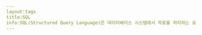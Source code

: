 ```yaml
---
layout:tags
title:SQL
info:SQL(Structured Query Language)은 데이터베이스 시스템에서 자료를 처리하는 요도로 사용되는 구조적 데이터 질의 언어입니다. SQL은 어느 데이터베이스에서나 기본으로 제공하기 때문에 MySQL, SQL Server, MS Access, Oracle 등 에서 사용할 수 있습니다. (다만 NoSQL데이터베이스에서는 사용 할 수 없습니다.)
---
```

